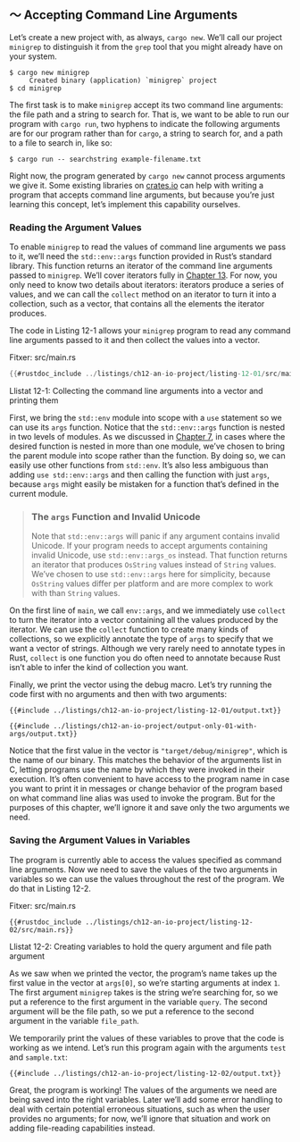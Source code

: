 ## 〜 Accepting Command Line Arguments

Let’s create a new project with, as always, `cargo new`. We’ll call our project
`minigrep` to distinguish it from the `grep` tool that you might already have
on your system.

```console
$ cargo new minigrep
     Created binary (application) `minigrep` project
$ cd minigrep
```

The first task is to make `minigrep` accept its two command line arguments: the
file path and a string to search for. That is, we want to be able to run our
program with `cargo run`, two hyphens to indicate the following arguments are
for our program rather than for `cargo`, a string to search for, and a path to
a file to search in, like so:

```console
$ cargo run -- searchstring example-filename.txt
```

Right now, the program generated by `cargo new` cannot process arguments we
give it. Some existing libraries on [crates.io](https://crates.io/) can help
with writing a program that accepts command line arguments, but because you’re
just learning this concept, let’s implement this capability ourselves.

### Reading the Argument Values

To enable `minigrep` to read the values of command line arguments we pass to
it, we’ll need the `std::env::args` function provided in Rust’s standard
library. This function returns an iterator of the command line arguments passed
to `minigrep`. We’ll cover iterators fully in [Chapter 13][ch13]<!-- ignore
-->. For now, you only need to know two details about iterators: iterators
produce a series of values, and we can call the `collect` method on an iterator
to turn it into a collection, such as a vector, that contains all the elements
the iterator produces.

The code in Listing 12-1 allows your `minigrep` program to read any command
line arguments passed to it and then collect the values into a vector.

<span class="filename">Fitxer: src/main.rs</span>

```rust
{{#rustdoc_include ../listings/ch12-an-io-project/listing-12-01/src/main.rs}}
```

<span class="caption">Llistat 12-1: Collecting the command line arguments into
a vector and printing them</span>

First, we bring the `std::env` module into scope with a `use` statement so we
can use its `args` function. Notice that the `std::env::args` function is
nested in two levels of modules. As we discussed in [Chapter
7][ch7-idiomatic-use]<!-- ignore -->, in cases where the desired function is
nested in more than one module, we’ve chosen to bring the parent module into
scope rather than the function. By doing so, we can easily use other functions
from `std::env`. It’s also less ambiguous than adding `use std::env::args` and
then calling the function with just `args`, because `args` might easily be
mistaken for a function that’s defined in the current module.

> ### The `args` Function and Invalid Unicode
>
> Note that `std::env::args` will panic if any argument contains invalid
> Unicode. If your program needs to accept arguments containing invalid
> Unicode, use `std::env::args_os` instead. That function returns an iterator
> that produces `OsString` values instead of `String` values. We’ve chosen to
> use `std::env::args` here for simplicity, because `OsString` values differ
> per platform and are more complex to work with than `String` values.

On the first line of `main`, we call `env::args`, and we immediately use
`collect` to turn the iterator into a vector containing all the values produced
by the iterator. We can use the `collect` function to create many kinds of
collections, so we explicitly annotate the type of `args` to specify that we
want a vector of strings. Although we very rarely need to annotate types in
Rust, `collect` is one function you do often need to annotate because Rust
isn’t able to infer the kind of collection you want.

Finally, we print the vector using the debug macro. Let’s try running the code
first with no arguments and then with two arguments:

```console
{{#include ../listings/ch12-an-io-project/listing-12-01/output.txt}}
```

```console
{{#include ../listings/ch12-an-io-project/output-only-01-with-args/output.txt}}
```

Notice that the first value in the vector is `"target/debug/minigrep"`, which
is the name of our binary. This matches the behavior of the arguments list in
C, letting programs use the name by which they were invoked in their execution.
It’s often convenient to have access to the program name in case you want to
print it in messages or change behavior of the program based on what command
line alias was used to invoke the program. But for the purposes of this
chapter, we’ll ignore it and save only the two arguments we need.

### Saving the Argument Values in Variables

The program is currently able to access the values specified as command line
arguments. Now we need to save the values of the two arguments in variables so
we can use the values throughout the rest of the program. We do that in Listing
12-2.

<span class="filename">Fitxer: src/main.rs</span>

```rust,should_panic,noplayground
{{#rustdoc_include ../listings/ch12-an-io-project/listing-12-02/src/main.rs}}
```

<span class="caption">Llistat 12-2: Creating variables to hold the query
argument and file path argument</span>

As we saw when we printed the vector, the program’s name takes up the first
value in the vector at `args[0]`, so we’re starting arguments at index `1`. The
first argument `minigrep` takes is the string we’re searching for, so we put a
reference to the first argument in the variable `query`. The second argument
will be the file path, so we put a reference to the second argument in the
variable `file_path`.

We temporarily print the values of these variables to prove that the code is
working as we intend. Let’s run this program again with the arguments `test`
and `sample.txt`:

```console
{{#include ../listings/ch12-an-io-project/listing-12-02/output.txt}}
```

Great, the program is working! The values of the arguments we need are being
saved into the right variables. Later we’ll add some error handling to deal
with certain potential erroneous situations, such as when the user provides no
arguments; for now, we’ll ignore that situation and work on adding file-reading
capabilities instead.

[ch13]: ch13-00-functional-features.html
[ch7-idiomatic-use]: ch07-04-bringing-paths-into-scope-with-the-use-keyword.html#creating-idiomatic-use-paths
